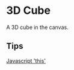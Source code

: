 # 3D Cube

A 3D cube in the canvas.

## Tips

[Javascript 'this'](http://javascriptissexy.com/understand-javascripts-this-with-clarity-and-master-it/)
